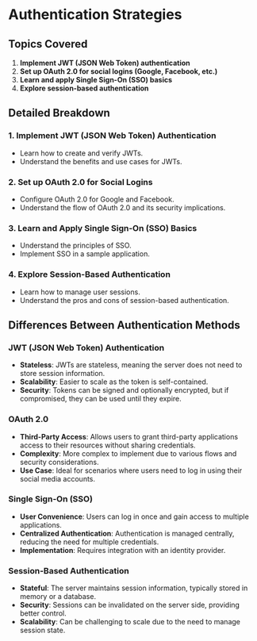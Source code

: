 # Authentication Strategies

## Topics Covered
1. **Implement JWT (JSON Web Token) authentication**
2. **Set up OAuth 2.0 for social logins (Google, Facebook, etc.)**
3. **Learn and apply Single Sign-On (SSO) basics**
4. **Explore session-based authentication**


## Detailed Breakdown

### 1. Implement JWT (JSON Web Token) Authentication
- Learn how to create and verify JWTs.
- Understand the benefits and use cases for JWTs.

### 2. Set up OAuth 2.0 for Social Logins
- Configure OAuth 2.0 for Google and Facebook.
- Understand the flow of OAuth 2.0 and its security implications.

### 3. Learn and Apply Single Sign-On (SSO) Basics
- Understand the principles of SSO.
- Implement SSO in a sample application.

### 4. Explore Session-Based Authentication
- Learn how to manage user sessions.
- Understand the pros and cons of session-based authentication.

## Differences Between Authentication Methods

### JWT (JSON Web Token) Authentication
- **Stateless**: JWTs are stateless, meaning the server does not need to store session information.
- **Scalability**: Easier to scale as the token is self-contained.
- **Security**: Tokens can be signed and optionally encrypted, but if compromised, they can be used until they expire.

### OAuth 2.0
- **Third-Party Access**: Allows users to grant third-party applications access to their resources without sharing credentials.
- **Complexity**: More complex to implement due to various flows and security considerations.
- **Use Case**: Ideal for scenarios where users need to log in using their social media accounts.

### Single Sign-On (SSO)
- **User Convenience**: Users can log in once and gain access to multiple applications.
- **Centralized Authentication**: Authentication is managed centrally, reducing the need for multiple credentials.
- **Implementation**: Requires integration with an identity provider.

### Session-Based Authentication
- **Stateful**: The server maintains session information, typically stored in memory or a database.
- **Security**: Sessions can be invalidated on the server side, providing better control.
- **Scalability**: Can be challenging to scale due to the need to manage session state.

